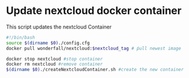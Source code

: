 # Update nextcloud docker container
This script updates the nextcloud Container

```` bash
#!/bin/bash
source $(dirname $0)./config.cfg
docker pull wonderfall/nextcloud:$nextcloud_tag # ṕull newest image

docker stop nextcloud #stop container
docker rm nextcloud #remove container
$(dirname $0)./createNextcloudContainer.sh #create the new container
````
